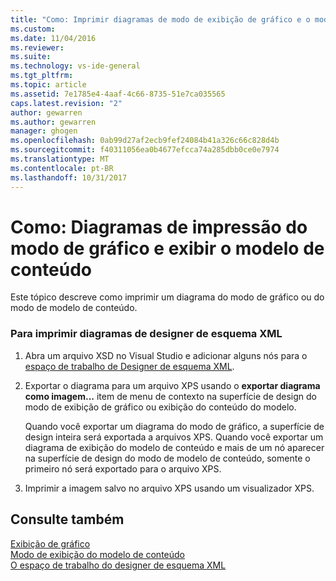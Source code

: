 ```yaml
---
title: "Como: Imprimir diagramas de modo de exibição de gráfico e o modo de exibição do modelo de conteúdo | Microsoft Docs"
ms.custom: 
ms.date: 11/04/2016
ms.reviewer: 
ms.suite: 
ms.technology: vs-ide-general
ms.tgt_pltfrm: 
ms.topic: article
ms.assetid: 7e1785e4-4aaf-4c66-8735-51e7ca035565
caps.latest.revision: "2"
author: gewarren
ms.author: gewarren
manager: ghogen
ms.openlocfilehash: 0ab99d27af2ecb9fef24084b41a326c66c828d4b
ms.sourcegitcommit: f40311056ea0b4677efcca74a285dbb0ce0e7974
ms.translationtype: MT
ms.contentlocale: pt-BR
ms.lasthandoff: 10/31/2017
---
```

# <a name="how-to-print-diagrams-from-the-graph-view-and-the-content-model-view"></a>Como: Diagramas de impressão do modo de gráfico e exibir o modelo de conteúdo
Este tópico descreve como imprimir um diagrama do modo de gráfico ou do modo de modelo de conteúdo.  
  
### <a name="to-print-diagrams-from-the-xml-schema-designer"></a>Para imprimir diagramas de designer de esquema XML  
  
1.  Abra um arquivo XSD no Visual Studio e adicionar alguns nós para o [espaço de trabalho de Designer de esquema XML](../xml-tools/xml-schema-designer-workspace.md).  
  
2.  Exportar o diagrama para um arquivo XPS usando o **exportar diagrama como imagem...**  item de menu de contexto na superfície de design do modo de exibição de gráfico ou exibição do conteúdo do modelo.  
  
     Quando você exportar um diagrama do modo de gráfico, a superfície de design inteira será exportada a arquivos XPS. Quando você exportar um diagrama de exibição do modelo de conteúdo e mais de um nó aparecer na superfície de design do modo de modelo de conteúdo, somente o primeiro nó será exportado para o arquivo XPS.  
  
3.  Imprimir a imagem salvo no arquivo XPS usando um visualizador XPS.  
  
## <a name="see-also"></a>Consulte também  
 [Exibição de gráfico](../xml-tools/graph-view.md)   
 [Modo de exibição do modelo de conteúdo](../xml-tools/content-model-view.md)   
 [O espaço de trabalho do designer de esquema XML](../xml-tools/xml-schema-designer-workspace.md)